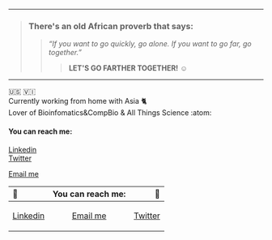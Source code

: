 

<!--
**KwameForbes/KwameForbes** is a ✨ _special_ ✨ repository because its `README.md` (this file) appears on your GitHub profile.

Here are some ideas to get you started:

- 🔭 I’m currently working on ...
- 🌱 I’m currently learning ...
- 👯 I’m looking to collaborate on ...
- 🤔 I’m looking for help with ...
- 💬 Ask me about ...
- 📫 How to reach me: ...
- 😄 Pronouns: ...
- ⚡ Fun fact: ...
-->
_____
>### **There's an old African proverb that says:**<br>
>>*“If you want to go quickly, go alone. If you want to go far, go together.”*<br>
>>>**LET'S GO FARTHER TOGETHER!** :relaxed:<br>
_____

:us: :us_virgin_islands:<br>Currently working from home with Asia :cat2: <br>Lover of Bioinfomatics&CompBio & All Things Science :atom: 

#### You can reach me:<br>
[Linkedin](https://www.linkedin.com/in/kwame-forbes-008451192/ "Kwame Forbes") <br>
[Twitter](https://twitter.com/kwame_forbes "@Kwame_Forbes") <br>
<p><a href="mailto:kwamek@email.unc.edu?Subject=Hi%20mate" target="_top">Email me</a></p>

| :e-mail:      | You can reach me: | :speech_balloon:    |
| :---        |    :----:   |          ---: |
|[Linkedin](https://www.linkedin.com/in/kwame-forbes-008451192/ "Kwame Forbes")     | <p><a href="mailto:kwamek@email.unc.edu?Subject=Hi%20mate" target="_top">Email me</a></p>      |[Twitter](https://twitter.com/kwame_forbes "@Kwame_Forbes")   |




